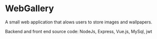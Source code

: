 # WebGallery

A small web application that alows users to store images and wallpapers.

Backend and front end source code: NodeJs, Express, Vue.js, MySql, jwt  
